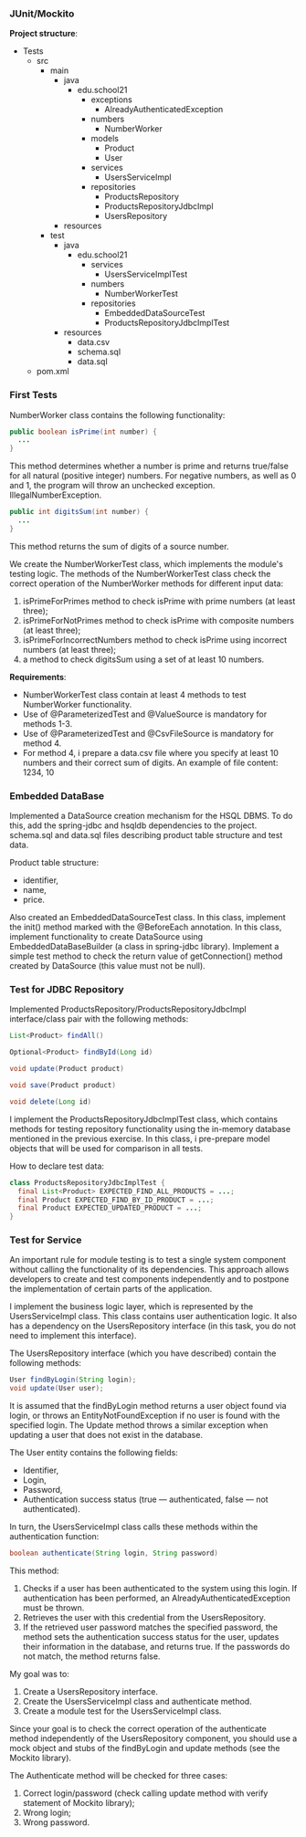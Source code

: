 ### JUnit/Mockito

**Project structure**:

- Tests
    - src
        - main
            - java
                - edu.school21
                    - exceptions
                        - AlreadyAuthenticatedException
                    - numbers
                        - NumberWorker
                    - models
                        - Product
                        - User
                    - services
                        - UsersServiceImpl
                    - repositories
                        - ProductsRepository
                        - ProductsRepositoryJdbcImpl
                        - UsersRepository
            - resources
        - test
            - java
                - edu.school21
                    - services
                        - UsersServiceImplTest
                    - numbers
                        - NumberWorkerTest
                    - repositories
                        - EmbeddedDataSourceTest
                        - ProductsRepositoryJdbcImplTest
            - resources
                -	data.csv
                -	schema.sql
                -	data.sql
    - pom.xml


### First Tests

NumberWorker class contains the following functionality:

```java
public boolean isPrime(int number) {
  ...
}

```
This method determines whether a number is prime and returns true/false for all natural (positive integer) numbers. For negative numbers, as well as 0 and 1, the program will throw an unchecked exception. IllegalNumberException.

```java
public int digitsSum(int number) {
  ...
}
```

This method returns the sum of digits of a source number.

We create the NumberWorkerTest class, which implements the module's testing logic. The methods of the NumberWorkerTest class check the correct operation of the NumberWorker methods for different input data:
1. isPrimeForPrimes method to check isPrime with prime numbers (at least three);
2. isPrimeForNotPrimes method to check isPrime with composite numbers (at least three);
3. isPrimeForIncorrectNumbers method to check isPrime using incorrect numbers (at least three);
4. a method to check digitsSum using a set of at least 10 numbers.

**Requirements**:
- NumberWorkerTest class contain at least 4 methods to test NumberWorker functionality.
- Use of @ParameterizedTest and @ValueSource is mandatory for methods 1-3.
- Use of @ParameterizedTest and @CsvFileSource is mandatory for method 4.
- For method 4, i prepare a data.csv file where you specify at least 10 numbers and their correct sum of digits. An example of file content:
1234, 10


### Embedded DataBase


Implemented a DataSource creation mechanism for the HSQL DBMS. To do this, add the spring-jdbc and hsqldb dependencies to the project. schema.sql and data.sql files describing product table structure and test data.

Product table structure:
- identifier,
- name,
- price.

Also created an EmbeddedDataSourceTest class. In this class, implement the init() method marked with the @BeforeEach annotation. In this class, implement functionality to create DataSource using EmbeddedDataBaseBuilder (a class in spring-jdbc library). Implement a simple test method to check the return value of getConnection() method created by DataSource (this value must not be null).


### Test for JDBC Repository


Implemented ProductsRepository/ProductsRepositoryJdbcImpl interface/class pair with the following methods:

```java
List<Product> findAll()

Optional<Product> findById(Long id)

void update(Product product)

void save(Product product)

void delete(Long id)
```
I implement the ProductsRepositoryJdbcImplTest class, which contains methods for testing repository functionality using the in-memory database mentioned in the previous exercise. In this class, i pre-prepare model objects that will be used for comparison in all tests.

How to declare test data:
```java
class ProductsRepositoryJdbcImplTest {
  final List<Product> EXPECTED_FIND_ALL_PRODUCTS = ...;
  final Product EXPECTED_FIND_BY_ID_PRODUCT = ...;
  final Product EXPECTED_UPDATED_PRODUCT = ...;
}
```


###  Test for Service


An important rule for module testing is to test a single system component without calling the functionality of its dependencies. This approach allows developers to create and test components independently and to postpone the implementation of certain parts of the application.

I implement the business logic layer, which is represented by the UsersServiceImpl class. This class contains user authentication logic. It also has a dependency on the UsersRepository interface (in this task, you do not need to implement this interface).

The UsersRepository interface (which you have described) contain the following methods:
```java
User findByLogin(String login);
void update(User user);
```
It is assumed that the findByLogin method returns a user object found via login, or throws an EntityNotFoundException if no user is found with the specified login. The Update method throws a similar exception when updating a user that does not exist in the database.

The User entity contains the following fields:
- Identifier,
- Login,
- Password,
- Authentication success status (true — authenticated, false — not authenticated).

In turn, the UsersServiceImpl class calls these methods within the authentication function:
```java
boolean authenticate(String login, String password)
```

This method:
1.	Checks if a user has been authenticated to the system using this login. If authentication has been performed, an AlreadyAuthenticatedException must be thrown.
2.	Retrieves the user with this credential from the UsersRepository.
3.	If the retrieved user password matches the specified password, the method sets the authentication success status for the user, updates their information in the database, and returns true. If the passwords do not match, the method returns false.

My goal was to:
1.	Create a UsersRepository interface.
2.	Create the UsersServiceImpl class and authenticate method.
3.	Create a module test for the UsersServiceImpl class.

Since your goal is to check the correct operation of the authenticate method independently of the UsersRepository component, you should use a mock object and stubs of the findByLogin and update methods (see the Mockito library).

The Authenticate method will be checked for three cases:
1.	Correct login/password (check calling update method with verify statement of Mockito library);
2.	Wrong login;
3.	Wrong password.

